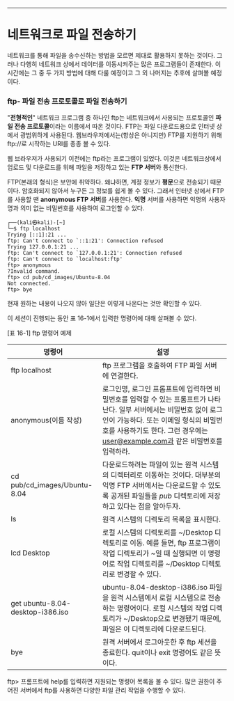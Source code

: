 
---
# 네트워크로 파일 전송하기

네트워크를 통해 파일을 송수신하는 방법을 모르면 제대로 활용하지 못하는 것이다. 그러나 다행히 네트워크 상에서 데이터를 이동시켜주는 많은 프로그램들이 존재한다. 이 시간에는 그 중 두 가지 방법에 대해 다룰 예정이고 그 외 나머지는 추후에 살펴볼 예정이다.


### ftp- 파일 전송 프로토콜로 파일 전송하기

"**전형적인**" 네트워크 프로그램 중 하나인 ftp는 네트워크에서 사용되는 프로토콜인 **파일 전송 프로토콜**이라는 이름에서 따온 것이다. FTP는 파일 다운로드용으로 인터넷 상에서 광범위하게 사용된다. 웹브라우저에서는(항상은 아니지만) FTP를 지원하기 위해 ftp://로 시작하는 URI를 종종 볼 수 있다.

웹 브라우저가 사용되기 이전에는 ftp라는 프로그램이 있었다. 이것은 네트워크상에서 업로드 및 다운로드를 위해 파일을 저장하고 있는 **FTP 서버**와 통신한다.

FTP(본래의 형식)은 보안에 취약하다. 왜냐하면, 계정 정보가 **평문**으로 전송되기 때문이다. 암호화되지 않아서 누구든 그 정보를 쉽게 볼 수 있다. 그래서 인터넷 상에서 FTP를 사용할 땐 **anonymous FTP 서버**를 사용한다. **익명** 서버를 사용하면 익명의 사용자명과 의미 없는 비밀번호를 사용하여 로그인할 수 있다.


``` shell
┌──(kali㉿kali)-[~]
└─$ ftp localhost
Trying [::1]:21 ...
ftp: Can't connect to `::1:21': Connection refused
Trying 127.0.0.1:21 ...
ftp: Can't connect to `127.0.0.1:21': Connection refused
ftp: Can't connect to `localhost:ftp'
ftp> anonymous
?Invalid command.
ftp> cd pub/cd_images/Ubuntu-8.04
Not connected.
ftp> bye

```

현재 원하는 내용이 나오지 않아 일단은 이렇게 나온다는 것만 확인할 수 있다.


이 세션이 진행되는 동안 표 16-1에서 입력한 명령어에 대해 살펴볼 수 있다.


[표 16-1] ftp 명령어 예제


| 명령어                              | 설명                                                                                                                                              |
| -------------------------------- | ----------------------------------------------------------------------------------------------------------------------------------------------- |
| ftp localhost                    | ftp 프로그램을 호출하여 FTP 파일 서버에 연결한다.                                                                                                                 |
| anonymous(이름 작성)                 | 로그인명, 로그인 프롬프트에 입력하면 비밀번호를 입력할 수 있는 프롬프트가 나타난다. 일부 서버에서는 비밀번호 없이 로그인이 가능하다. 또는 이메일 형식의 비밀번호를 사용하기도 한다. 그런 경우에는 user@example.com과 같은 비밀번호를 입력하라. |
| cd pub/cd_images/Ubuntu-8.04     | 다운로드하려는 파일이 있는 원격 시스템의 디렉터리로 이동하는 것이다. 대부분의 익명 FTP 서버에서는 다운로드할 수 있도록 공개된 파일들을  *pub* 디렉토리에 저장하고 있다는 점을 알아두자.                                    |
| ls                               | 원격 시스템의 디렉토리 목록을 표시한다.                                                                                                                          |
| lcd Desktop                      | 로컬 시스템의 디렉토리를 ~/Desktop 디렉토리로 이동. 예를 들면, ftp 프로그램이 작업 디렉토리가 ~일 때 실행되면 이 명령어로 작업 디렉토리를 ~/Desktop 디렉토리로 변경할 수 있다.                                 |
| get ubuntu-8.04-desktop-i386.iso | ubuntu-8.04-desktop-i386.iso 파일을 원격 시스템에서 로컬 시스템으로 전송하는 명령어이다. 로컬 시스템의 작업 디렉토리가 ~/Desktop으로 변경됐기 때문에, 파일은 이 디렉토리에 다운로드된다.                       |
| bye                              | 원격 서버에서 로그아웃한 후 ftp 세션을 종료한다. quit이나 exit 명령어도 같은 뜻이다.                                                                                          |

ftp> 프롬프트에 help를 입력하면 지원되는 명령어 목록을 볼 수 있다. 많은 권한이 주어진 서버에서 ftp를 사용하면 다양한 파일 관리 작업을 수행할 수 있다. 